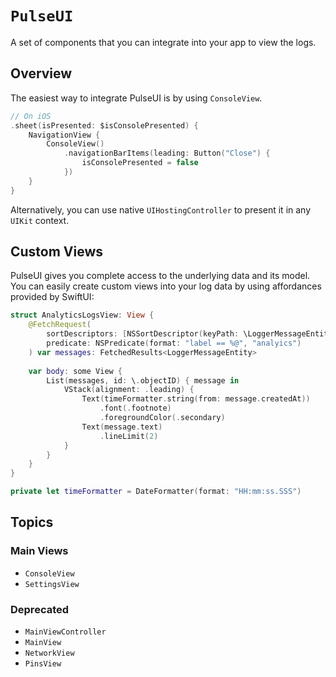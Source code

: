 # ``PulseUI``

A set of components that you can integrate into your app to view the logs.

## Overview

The easiest way to integrate PulseUI is by using ``ConsoleView``.

```swift
// On iOS
.sheet(isPresented: $isConsolePresented) {
    NavigationView {
        ConsoleView()
            .navigationBarItems(leading: Button("Close") {
                isConsolePresented = false
            })
    }
}
```

Alternatively, you can use native `UIHostingController` to present it in any `UIKit` context.

## Custom Views

PulseUI gives you complete access to the underlying data and its model. You can easily create custom views into your log data by using affordances provided by SwiftUI:

```swift
struct AnalyticsLogsView: View {
    @FetchRequest(
        sortDescriptors: [NSSortDescriptor(keyPath: \LoggerMessageEntity.createdAt, ascending: true)],
        predicate: NSPredicate(format: "label == %@", "analyics")
    ) var messages: FetchedResults<LoggerMessageEntity>
    
    var body: some View {
        List(messages, id: \.objectID) { message in
            VStack(alignment: .leading) {
                Text(timeFormatter.string(from: message.createdAt))
                    .font(.footnote)
                    .foregroundColor(.secondary)
                Text(message.text)
                    .lineLimit(2)
            }
        }
    }
}

private let timeFormatter = DateFormatter(format: "HH:mm:ss.SSS")
```

## Topics

### Main Views

- ``ConsoleView``
- ``SettingsView``

### Deprecated

- ``MainViewController``
- ``MainView``
- ``NetworkView``
- ``PinsView``
